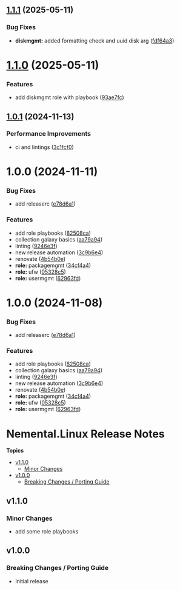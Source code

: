 ## [1.1.1](https://github.com/Nemental/ansible-collection-linux/compare/1.1.0...1.1.1) (2025-05-11)


### Bug Fixes

* **diskmgmt:** added formatting check and uuid disk arg ([fdf64a3](https://github.com/Nemental/ansible-collection-linux/commit/fdf64a34816c37fb35893422092b89ab77d8e491))

# [1.1.0](https://github.com/Nemental/ansible-collection-linux/compare/1.0.1...1.1.0) (2025-05-11)


### Features

* add diskmgmt role with playbook ([93ae7fc](https://github.com/Nemental/ansible-collection-linux/commit/93ae7fc9bac425343be5ecf86cc9d57245a32a57))

## [1.0.1](https://github.com/Nemental/ansible-collection-linux/compare/1.0.0...1.0.1) (2024-11-13)


### Performance Improvements

* ci and lintings ([3c1fcf0](https://github.com/Nemental/ansible-collection-linux/commit/3c1fcf0eab00be2a3e4e43bba9e4e274b7e318ef))

# 1.0.0 (2024-11-11)


### Bug Fixes

* add releaserc ([e78d6a1](https://github.com/Nemental/ansible-collection-linux/commit/e78d6a1586147f7e70df2e54ab83b57d5bcea1c7))


### Features

* add role playbooks ([82508ca](https://github.com/Nemental/ansible-collection-linux/commit/82508caf46ba26cc4ebcc77cf072303ea01eb3c4))
* collection galaxy basics ([aa79a94](https://github.com/Nemental/ansible-collection-linux/commit/aa79a9455d3f3edb9fac81d3a2ea0bd4dd8c092a))
* linting ([9246e3f](https://github.com/Nemental/ansible-collection-linux/commit/9246e3f2b6627c8e3e0ced339918056dbf3cd8ca))
* new release automation ([3c9b6e4](https://github.com/Nemental/ansible-collection-linux/commit/3c9b6e4528e6e594e20850adb8b00913c5b8b458))
* renovate ([4b54b0e](https://github.com/Nemental/ansible-collection-linux/commit/4b54b0ee4c11e7a3d4db8b303d401e5466856062))
* **role:** packagemgmt ([34cf4a4](https://github.com/Nemental/ansible-collection-linux/commit/34cf4a4428b45426b8cf349a970b9d7d21952750))
* **role:** ufw ([05328c5](https://github.com/Nemental/ansible-collection-linux/commit/05328c5f43dceb16ab6d52d3a592a5158798fcab))
* **role:** usermgmt ([62963fd](https://github.com/Nemental/ansible-collection-linux/commit/62963fdf3efa0fdb72fd5c11feb179c06af00a02))

# 1.0.0 (2024-11-08)


### Bug Fixes

* add releaserc ([e78d6a1](https://github.com/Nemental/ansible-collection-linux/commit/e78d6a1586147f7e70df2e54ab83b57d5bcea1c7))


### Features

* add role playbooks ([82508ca](https://github.com/Nemental/ansible-collection-linux/commit/82508caf46ba26cc4ebcc77cf072303ea01eb3c4))
* collection galaxy basics ([aa79a94](https://github.com/Nemental/ansible-collection-linux/commit/aa79a9455d3f3edb9fac81d3a2ea0bd4dd8c092a))
* linting ([9246e3f](https://github.com/Nemental/ansible-collection-linux/commit/9246e3f2b6627c8e3e0ced339918056dbf3cd8ca))
* new release automation ([3c9b6e4](https://github.com/Nemental/ansible-collection-linux/commit/3c9b6e4528e6e594e20850adb8b00913c5b8b458))
* renovate ([4b54b0e](https://github.com/Nemental/ansible-collection-linux/commit/4b54b0ee4c11e7a3d4db8b303d401e5466856062))
* **role:** packagemgmt ([34cf4a4](https://github.com/Nemental/ansible-collection-linux/commit/34cf4a4428b45426b8cf349a970b9d7d21952750))
* **role:** ufw ([05328c5](https://github.com/Nemental/ansible-collection-linux/commit/05328c5f43dceb16ab6d52d3a592a5158798fcab))
* **role:** usermgmt ([62963fd](https://github.com/Nemental/ansible-collection-linux/commit/62963fdf3efa0fdb72fd5c11feb179c06af00a02))

# Nemental\.Linux Release Notes

**Topics**

- <a href="#v1-1-0">v1\.1\.0</a>
    - <a href="#minor-changes">Minor Changes</a>
- <a href="#v1-0-0">v1\.0\.0</a>
    - <a href="#breaking-changes--porting-guide">Breaking Changes / Porting Guide</a>

<a id="v1-1-0"></a>
## v1\.1\.0

<a id="minor-changes"></a>
### Minor Changes

* add some role playbooks

<a id="v1-0-0"></a>
## v1\.0\.0

<a id="breaking-changes--porting-guide"></a>
### Breaking Changes / Porting Guide

* Initial release
